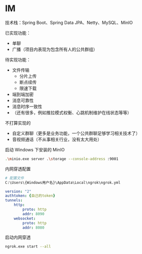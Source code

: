 # IM

技术栈：Spring Boot、Spring Data JPA、Netty、MySQL、MinIO

已实现功能：

- 单聊
- 广播（项目内表现为包含所有人的公共群组）

待实现功能：

- 文件传输
    - 分片上传
    - 断点续传
    - 限速下载
- 端到端加密
- 消息可靠性
- 消息时序一致性
- （还有很多，例如推拉模式权衡、心跳机制维护在线状态等等）

不打算实现的

- 自定义群聊（更多是业务功能，一个公共群聊足够学习相关技术了）
- 音视频通话（不从事相关行业，没有太大用处）



启动 Windows 下安装的 MinIO

```bash
.\minio.exe server .\storage --console-address :9001
```

内网穿透配置

```bash
# 配置文件
C:\Users\{Windows用户名}\AppData\Local\ngrok\ngrok.yml
```

```yml
version: "2"
authtoken: {自己的token}
tunnels:
    http:
        proto: http
        addr: 8090
    websocket:
        proto: http
        addr: 8080
```

启动内网穿透

```bash
ngrok.exe start --all
```

